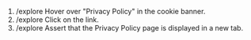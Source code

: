 1. /explore Hover over "Privacy Policy" in the cookie banner.
2. /explore Click on the link.
3. /explore Assert that the Privacy Policy page is displayed in a new tab.